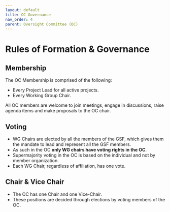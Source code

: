```yaml
---
layout: default
title: OC Governance
nav_order: 4
parent: Oversight Committee (OC)
---
```

[//]: # (SPDX-License-Identifier: CC-BY-4.0)

# Rules of Formation & Governance

## Membership

The OC Membership is comprised of the following:
- Every Project Lead for all active projects.
- Every Working Group Chair.

All OC members are welcome to join meetings, engage in discussions, raise agenda items and make proposals to the OC chair.

## Voting

- WG Chairs are elected by all the members of the GSF, which gives them the mandate to lead and represent all the GSF members.
- As such in the OC **only WG chairs have voting rights in the OC**.
- Supermajority voting in the OC is based on the individual and not by member organization. 
- Each WG Chair, regardless of affiliation, has one vote. 

## Chair & Vice Chair

- The OC has one Chair and one Vice-Chair.
- These positions are decided through elections by voting members of the OC.